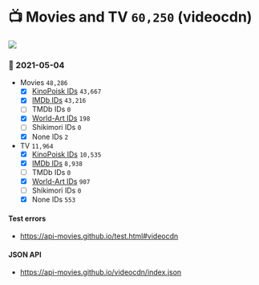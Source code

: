 # :tv: Movies and TV `60,250` (videocdn)

<a href="https://API-Movies.github.io"><img src="https://API-Movies.github.io/banner.png?cache"></a>

### :date: 2021-05-04
- Movies `48,286`
  - [x] <a href="https://API-Movies.github.io/videocdn/movie_kinopoisk_ids.json">KinoPoisk IDs</a> `43,667`
  - [x] <a href="https://API-Movies.github.io/videocdn/movie_imdb_ids.json">IMDb IDs</a> `43,216`
  - [ ] TMDb IDs `0`
  - [x] <a href="https://API-Movies.github.io/videocdn/movie_world_art_ids.json">World-Art IDs</a> `198`
  - [ ] Shikimori IDs `0`
  - [x] None IDs `2`
- TV `11,964`
  - [x] <a href="https://API-Movies.github.io/videocdn/tv_kinopoisk_ids.json">KinoPoisk IDs</a> `10,535`
  - [x] <a href="https://API-Movies.github.io/videocdn/tv_imdb_ids.json">IMDb IDs</a> `8,938`
  - [ ] TMDb IDs `0`
  - [x] <a href="https://API-Movies.github.io/videocdn/tv_world_art_ids.json">World-Art IDs</a> `907`
  - [ ] Shikimori IDs `0`
  - [x] None IDs `553`
#### Test errors
- <a href='https://api-movies.github.io/test.html#videocdn'>https://api-movies.github.io/test.html#videocdn</a>
#### JSON API
- <a href='https://api-movies.github.io/videocdn/index.json'>https://api-movies.github.io/videocdn/index.json</a>
